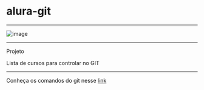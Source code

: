 # alura-git
**********************************************************************************

![image](https://user-images.githubusercontent.com/72118415/168198908-6de6dfec-4e44-4944-b552-e4b9cfe32e2b.png)



*********************************************************************************
Projeto 

Lista de cursos para controlar no GIT
***********************************************************************************
Conheça os comandos do git nesse [link](https://gist.github.com/leocomelli/2545add34e4fec21ec16)
